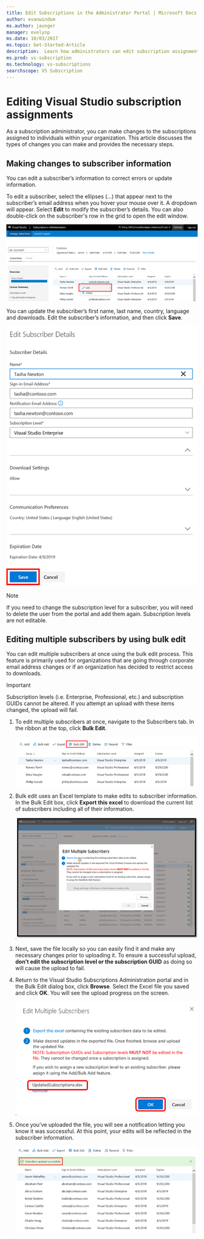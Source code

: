 ```yaml
---
title: Edit Subscriptions in the Administrator Portal | Microsoft Docs
author: evanwindom
ms.author: jaunger
manager: evelynp
ms.date: 10/03/2017
ms.topic: Get-Started-Article
description:  Learn how administrators can edit subscription assignments.
ms.prod: vs-subscription
ms.technology: vs-subscriptions
searchscope: VS Subscription
---
```


# Editing Visual Studio subscription assignments

As a subscription administrator, you can make changes to the subscriptions assigned to individuals within your organization.  This article discusses the types of changes you can make and provides the necessary steps. 

## Making changes to subscriber information
You can edit a subscriber’s information to correct errors or update information. 

To edit a subscriber, select the ellipses (…) that appear next to the subscriber’s email address when you hover your mouse over it. A dropdown will appear.  Select **Edit** to modify the subscriber’s details. You can also double-click on the subscriber's row in the grid to open the edit window.

   ![Select Subscriber to Edit](_img\edit-license\select-subscriber.png)

You can update the subscriber’s first name, last name, country, language and downloads. Edit the subscriber’s information, and then click **Save**.

   ![Edit Subscriber Details](_img\edit-license\edit-subscriber.png)

> [!NOTE]
> If you need to change the subscription level for a subscriber, you will need to delete the user from the portal and add them again. Subscription levels are not editable.

## Editing multiple subscribers by using bulk edit

You can edit multiple subscribers at once using the bulk edit process. This feature is primarily used for organizations that are going through corporate email address changes or if an organization has decided to restrict access to downloads. 

> [!IMPORTANT]
> Subscription levels (i.e. Enterprise, Professional, etc.) and subscription GUIDs cannot be altered.  If you attempt an upload with these items changed, the upload will fail.  

1.	To edit multiple subscribers at once, navigate to the Subscribers tab. In the ribbon at the top, click **Bulk Edit**. 

    ![Editing a License - Bulk Edits](_img\edit-license\edit-license-bulk-edit.png)

2.  Bulk edit uses an Excel template to make edits to subscriber information. In the Bulk Edit box, click **Export this excel** to download the current list of subscribers including all of their information. 

    ![Editing a License - Export Bulk Edits List](_img\edit-license\edit-license-bulk-edit-export.png)

3.	Next, save the file locally so you can easily find it and make any necessary changes prior to uploading it. To ensure a successful upload, **don’t edit the subscription level or the subscription GUID** as doing so will cause the upload to fail. 

4.	Return to the Visual Studio Subscriptions Administration portal and in the Bulk Edit dialog box, click **Browse**. Select the Excel file you saved and click **OK**. You will see the upload progress on the screen.

    ![Editing a License - Bulk Edits File Upload](_img\edit-license\edit-license-bulk-file-upload1.png)

5.	Once you’ve uploaded the file, you will see a notification letting you know it was successful. At this point, your edits will be reflected in the subscriber information. 

    ![Editing a License - Bulk Edits Upload Complete](_img\edit-license\edit-license-bulk-upload-complete.png)



